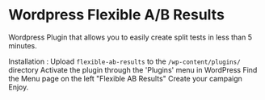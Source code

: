 Wordpress Flexible A/B Results
===================

Wordpress Plugin that allows you to easily create split tests in less than 5 minutes.


Installation : 
  Upload `flexible-ab-results` to the `/wp-content/plugins/` directory
  Activate the plugin through the 'Plugins' menu in WordPress
  Find the Menu page on the left "Flexible AB Results"
  Create your campaign
  Enjoy.
